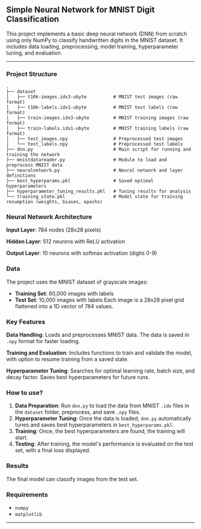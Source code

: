 ## Simple Neural Network for MNIST Digit Classification

This project implements a basic deep neural network (DNN) from scratch using only NumPy to classify handwritten digits in the MNIST dataset.
It includes data loading, preprocessing, model training, hyperparameter tuning, and evaluation.

---

### Project Structure

```
.
├── dataset
│   ├── t10k-images.idx3-ubyte          # MNIST test images (raw format)
│   ├── t10k-labels.idx1-ubyte          # MNIST test labels (raw format)
│   ├── train-images.idx3-ubyte         # MNIST training images (raw format)
│   ├── train-labels.idx1-ubyte         # MNIST training labels (raw format)
│   ├── test_images.npy                 # Preprocessed test images
│   └── test_labels.npy                 # Preprocessed test labels
├── dnn.py                              # Main script for running and training the network
├── mnistdatareader.py                  # Module to load and preprocess MNIST data
├── neuralnetwork.py                    # Neural network and layer definitions
├── best_hyperparams.pkl                # Saved optimal hyperparameters
├── hyperparameter_tuning_results.pkl   # Tuning results for analysis
└── training_state.pkl                  # Model state for training resumption (weights, biases, epochs)
```

### Neural Network Architecture

**Input Layer**: 784 nodes (28x28 pixels)

**Hidden Layer**: 512 neurons with ReLU activation

**Output Layer**: 10 neurons with softmax activation (digits 0-9)

### Data

The project uses the MNIST dataset of grayscale images:
- **Training Set**: 60,000 images with labels
- **Test Set**: 10,000 images with labels
Each image is a 28x28 pixel grid flattened into a 1D vector of 784 values.

### Key Features
**Data Handling**: Loads and preprocesses MNIST data. The data is saved in `.npy` format for faster loading.

**Training and Evaluation**: Includes functions to train and validate the model, with option to resume training from a saved state.

**Hyperparameter Tuning**: Searches for optimal learning rate, batch size, and decay factor. Saves best hyperparameters for future runs.

### How to use?

1. **Data Preparation**: Run `dnn.py` to load the data from MNIST `.idx` files in the `dataset` folder, preprocess, and save `.npy` files.
2. **Hyperparameter Tuning**: Once the data is loaded, `dnn.py` automatically tunes and saves best hyperparameters in `best_hyperparams.pkl`.
3. **Training**: Once, the best hyperparameters are found, the training will start.
4. **Testing**: After training, the model's performance is evaluated on the test set, with a final loss displayed.

### Results

The final model can classify images from the test set.

### Requirements

- `numpy`
- `matplotlib`

---

